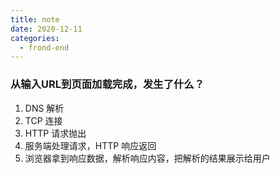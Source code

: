 ```yaml
---
title: note
date: 2020-12-11
categories:
  - frond-end
---
```

### 从输入URL到页面加载完成，发生了什么？
1. DNS 解析
2. TCP 连接
3. HTTP 请求抛出
4. 服务端处理请求，HTTP 响应返回
5. 浏览器拿到响应数据，解析响应内容，把解析的结果展示给用户